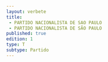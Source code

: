 ```yaml
---
layout: verbete
title:
 - PARTIDO NACIONALISTA DE SAO PAULO
 - PARTIDO NACIONALISTA DE SÃO PAULO
published: true
edition: 1  
type: T
subtype: Partido
---
```



